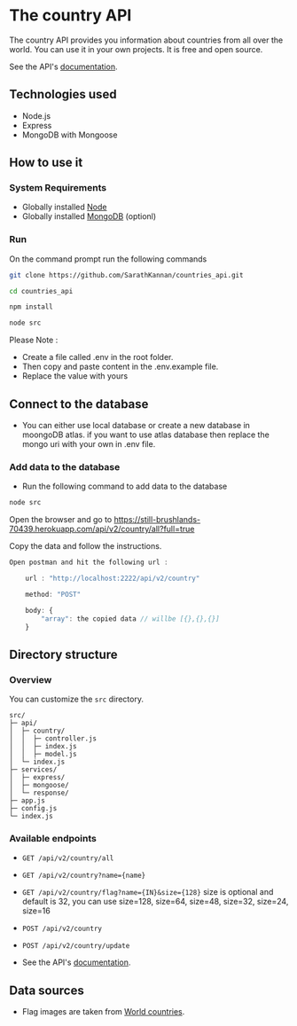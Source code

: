 # The country API

The country API provides you information about countries from all over the world. You can use it in your own projects. It is free and open source.

See the API's [documentation](https://documenter.getpostman.com/view/11408750/UUy37Qxv).

## Technologies used

- Node.js
- Express
- MongoDB with Mongoose

## How to use it

### System Requirements

* Globally installed [Node](https://nodejs.org/en/)
* Globally installed [MongoDB](https://www.mongodb.com/) (optionl)

### Run

On the command prompt run the following commands


```sh
git clone https://github.com/SarathKannan/countries_api.git

cd countries_api

npm install

node src
```
Please Note : 
- Create a file called .env in the root folder. 
- Then copy and paste content in the .env.example file.
- Replace the value with yours 


## Connect to the database
- You can either use local database or create a new database in moongoDB atlas.
if you want to use atlas database then replace the mongo uri with your own in .env file.

### Add data to the database

* Run the following command to add data to the database
```sh
node src
```
Open the browser and go to https://still-brushlands-70439.herokuapp.com/api/v2/country/all?full=true

Copy the data and follow the instructions.

```js
Open postman and hit the following url : 

    url : "http://localhost:2222/api/v2/country"

    method: "POST"

    body: {
        "array": the copied data // willbe [{},{},{}]
    }
```

## Directory structure

### Overview

You can customize the `src` directory.

```
src/
├─ api/
│  ├─ country/
│  │  ├─ controller.js
│  │  ├─ index.js
│  │  ├─ model.js
│  └─ index.js
├─ services/
│  ├─ express/
│  ├─ mongoose/
│  └─ response/
├─ app.js
├─ config.js
└─ index.js
```

### Available endpoints

- `GET /api/v2/country/all`
- `GET /api/v2/country?name={name}`
- `GET /api/v2/country/flag?name={IN}&size={128}` size is optional and default is 32, you can use size=128, size=64, size=48, size=32, size=24, size=16
- `POST /api/v2/country`
- `POST /api/v2/country/update`

- See the API's [documentation](https://documenter.getpostman.com/view/11408750/UUy37Qxv).


## Data sources

- Flag images are taken from [World countries](https://github.com/stefangabos/world_countries#world-countries-).

